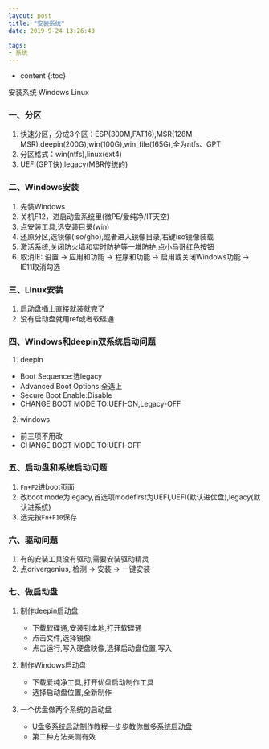 ```yaml
---
layout: post
title: "安装系统"
date: 2019-9-24 13:26:40

tags:
- 系统
---
```

* content
{:toc}

安装系统 Windows Linux













### 一、分区
1. 快速分区，分成3个区：ESP(300M,FAT16),MSR(128M MSR),deepin(200G),win(100G),win_file(165G),全为ntfs、GPT    
2. 分区格式：win(ntfs),linux(ext4)    
3. UEFI(GPT快),legacy(MBR传统的)    

### 二、Windows安装
1. 先装Windows  
2. 关机F12，进启动盘系统里(微PE/爱纯净/IT天空)   
3. 点安装工具,选安装目录(win)
4. 还原分区,选镜像(iso/gho),或者进入镜像目录,右键iso镜像装载  
5. 激活系统,关闭防火墙和实时防护等一堆防护,点小马哥红色按钮  
6. 取消IE: 设置 -> 应用和功能 -> 程序和功能 -> 启用或关闭Windows功能 -> IE11取消勾选

### 三、Linux安装
1. 启动盘插上直接就装就完了  
2. 没有启动盘就用ref或者软碟通  

### 四、Windows和deepin双系统启动问题
1. deepin  
- Boot Sequence:选legacy  
- Advanced Boot Options:全选上  
- Secure Boot Enable:Disable  
- CHANGE BOOT MODE TO:UEFI-ON,Legacy-OFF  

2. windows  
- 前三项不用改  
- CHANGE BOOT MODE TO:UEFI-OFF  

### 五、启动盘和系统启动问题
1. `Fn+F2`进boot页面  
2. 改boot mode为legacy,首选项modefirst为UEFI,UEFI(默认进优盘),legacy(默认进系统)  
3. 选完按`Fn+F10`保存  

### 六、驱动问题
1. 有的安装工具没有驱动,需要安装驱动精灵  
2. 点drivergenius, 检测 -> 安装 -> 一键安装  

### 七、做启动盘
1. 制作deepin启动盘  
	- 下载软碟通,安装到本地,打开软碟通  
	- 点击文件,选择镜像  
	- 点击运行,写入硬盘映像,选择启动盘位置,写入  

2. 制作Windows启动盘  
	- 下载爱纯净工具,打开优盘启动制作工具  
	- 选择启动盘位置,全新制作  

3. 一个优盘做两个系统的启动盘  
	- [U盘多系统启动制作教程一步步教你做多系统启动盘](http://www.upantool.com/jiaocheng/boot/10264.html)  
	- 第二种方法亲测有效